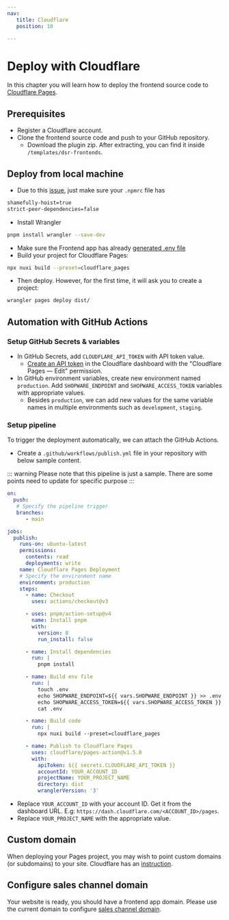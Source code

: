 ```yaml
---
nav:
   title: Cloudflare
   position: 10

---
```


# Deploy with Cloudflare

In this chapter you will learn how to deploy the frontend source code to [Cloudflare Pages](https://pages.cloudflare.com/).

## Prerequisites

* Register a Cloudflare account.
* Clone the frontend source code and push to your GitHub repository.
  * Download the plugin zip. After extracting, you can find it inside `/templates/dsr-frontends`.

## Deploy from local machine

* Due to this [issue](https://github.com/nuxt/nuxt/issues/28248), just make sure your `.npmrc` file has

```bash
shamefully-hoist=true
strict-peer-dependencies=false
```

* Install Wrangler

```bash
pnpm install wrangler --save-dev
```

* Make sure the Frontend app has already [generated .env file](../../installation/app-installation.md#generate-env-file)
* Build your project for Cloudflare Pages:

```bash
npx nuxi build --preset=cloudflare_pages
```

* Then deploy. However, for the first time, it will ask you to create a project:

```bash
wrangler pages deploy dist/
```

## Automation with GitHub Actions

### Setup GitHub Secrets & variables

* In GitHub Secrets, add `CLOUDFLARE_API_TOKEN` with API token value.
  * [Create an API token](https://developers.cloudflare.com/fundamentals/api/get-started/create-token/) in the Cloudflare dashboard with the "Cloudflare Pages — Edit" permission.
* In GitHub environment variables, create new environment named `production`. Add `SHOPWARE_ENDPOINT` and `SHOPWARE_ACCESS_TOKEN` variables with appropriate values.
  * Besides `production`, we can add new values for the same variable names in multiple environments such as `development`, `staging`.

### Setup pipeline

To trigger the deployment automatically, we can attach the GitHub Actions.

* Create a `.github/workflows/publish.yml` file in your repository with below sample content.

::: warning
Please note that this pipeline is just a sample. There are some points need to update for specific purpose
:::

```yml
on:
  push:
   # Specify the pipeline trigger
   branches:
      - main

jobs:
  publish:
    runs-on: ubuntu-latest
    permissions:
      contents: read
      deployments: write
    name: Cloudflare Pages Deployment
    # Specify the environment name
    environment: production
    steps:
      - name: Checkout
        uses: actions/checkout@v3

      - uses: pnpm/action-setup@v4
        name: Install pnpm
        with:
          version: 8
          run_install: false

      - name: Install dependencies
        run: |
          pnpm install

      - name: Build env file
        run: |
          touch .env
          echo SHOPWARE_ENDPOINT=${{ vars.SHOPWARE_ENDPOINT }} >> .env
          echo SHOPWARE_ACCESS_TOKEN=${{ vars.SHOPWARE_ACCESS_TOKEN }} >> .env
          cat .env

      - name: Build code
        run: |
          npx nuxi build --preset=cloudflare_pages

      - name: Publish to Cloudflare Pages
        uses: cloudflare/pages-action@v1.5.0
        with:
          apiToken: ${{ secrets.CLOUDFLARE_API_TOKEN }}
          accountId: YOUR_ACCOUNT_ID
          projectName: YOUR_PROJECT_NAME
          directory: dist
          wranglerVersion: '3'
```

* Replace `YOUR_ACCOUNT_ID` with your account ID. Get it from the dashboard URL. E.g: `https://dash.cloudflare.com/<ACCOUNT_ID>/pages`.
* Replace `YOUR_PROJECT_NAME` with the appropriate value.

## Custom domain

When deploying your Pages project, you may wish to point custom domains (or subdomains) to your site. Cloudflare has an [instruction](https://developers.cloudflare.com/pages/configuration/custom-domains/).

## Configure sales channel domain

Your website is ready, you should have a frontend app domain. Please use the current domain to configure [sales channel domain](../../configuration/domain-config.md).
